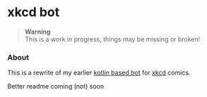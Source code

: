 # xkcd bot
> **Warning**  
> This is a work in progress, things may be missing or broken!

### About
This is a rewrite of my earlier [kotlin based bot](https://github.com/trainb0y/xkcdbot-kt) for [xkcd](https://xkcd.com/) comics.

Better readme coming (not) soon
